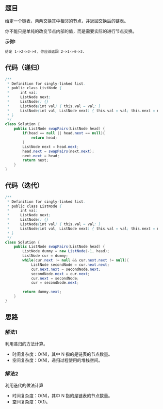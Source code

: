 ## 题目
给定一个链表，两两交换其中相邻的节点，并返回交换后的链表。

你不能只是单纯的改变节点内部的值，而是需要实际的进行节点交换。

**示例1**
```
给定 1->2->3->4, 你应该返回 2->1->4->3.
```

## 代码（递归）
```Java
/**
 * Definition for singly-linked list.
 * public class ListNode {
 *     int val;
 *     ListNode next;
 *     ListNode() {}
 *     ListNode(int val) { this.val = val; }
 *     ListNode(int val, ListNode next) { this.val = val; this.next = next; }
 * }
 */
class Solution {
    public ListNode swapPairs(ListNode head) {
        if(head == null || head.next == null){
            return head;
        }
        ListNode next = head.next;
        head.next = swapPairs(next.next);
        next.next = head;
        return next;
    }
}
```

## 代码（迭代）
```Java
/**
 * Definition for singly-linked list.
 * public class ListNode {
 *     int val;
 *     ListNode next;
 *     ListNode() {}
 *     ListNode(int val) { this.val = val; }
 *     ListNode(int val, ListNode next) { this.val = val; this.next = next; }
 * }
 */
class Solution {
    public ListNode swapPairs(ListNode head) {
        ListNode dummy = new ListNode(-1, head);
        ListNode cur = dummy;
        while(cur.next != null && cur.next.next != null){
            ListNode secondNode = cur.next.next;
            cur.next.next = secondNode.next;
            secondNode.next = cur.next;
            cur.next = secondNode;
            cur = secondNode.next;
        
        return dummy.next;
    }
}
```

## 思路

### 解法1
利用递归的方法计算。
* 时间复杂度：O(N)，其中 N 指的是链表的节点数量。
* 空间复杂度：O(N)，递归过程使用的堆栈空间。

### 解法2
利用迭代的做法计算
* 时间复杂度：O(N)，其中 N 指的是链表的节点数量。
* 空间复杂度：O(1)。